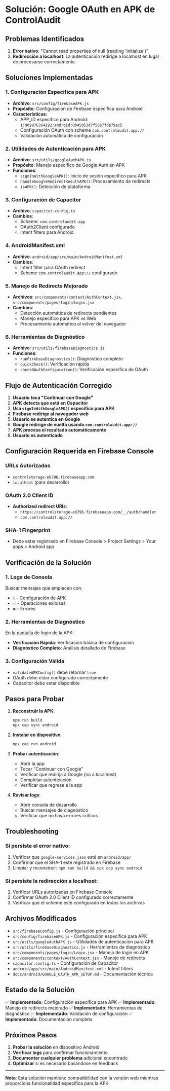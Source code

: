 # Solución: Google OAuth en APK de ControlAudit

## Problemas Identificados

1. **Error nativo**: "Cannot read properties of null (reading 'initialize')"
2. **Redirección a localhost**: La autenticación redirige a localhost en lugar de procesarse correctamente

## Soluciones Implementadas

### 1. Configuración Específica para APK

- **Archivo**: `src/config/firebaseAPK.js`
- **Propósito**: Configuración de Firebase específica para Android
- **Características**:
  - APP_ID específico para Android: `1:909876364192:android:0b45053d7f5667fda79ac5`
  - Configuración OAuth con scheme `com.controlaudit.app://`
  - Validación automática de configuración

### 2. Utilidades de Autenticación para APK

- **Archivo**: `src/utils/googleAuthAPK.js`
- **Propósito**: Manejo específico de Google Auth en APK
- **Funciones**:
  - `signInWithGoogleAPK()`: Inicio de sesión específico para APK
  - `handleGoogleRedirectResultAPK()`: Procesamiento de redirects
  - `isAPK()`: Detección de plataforma

### 3. Configuración de Capacitor

- **Archivo**: `capacitor.config.ts`
- **Cambios**:
  - Scheme: `com.controlaudit.app`
  - OAuth2Client configurado
  - Intent filters para Android

### 4. AndroidManifest.xml

- **Archivo**: `android/app/src/main/AndroidManifest.xml`
- **Cambios**:
  - Intent filter para OAuth redirect
  - Scheme `com.controlaudit.app://` configurado

### 5. Manejo de Redirects Mejorado

- **Archivos**: `src/components/context/AuthContext.jsx`, `src/components/pages/login/Login.jsx`
- **Cambios**:
  - Detección automática de redirects pendientes
  - Manejo específico para APK vs Web
  - Procesamiento automático al volver del navegador

### 6. Herramientas de Diagnóstico

- **Archivo**: `src/utils/firebaseDiagnostics.js`
- **Funciones**:
  - `runFirebaseDiagnostics()`: Diagnóstico completo
  - `quickCheck()`: Verificación rápida
  - `checkOAuthConfiguration()`: Verificación específica de OAuth

## Flujo de Autenticación Corregido

1. **Usuario toca "Continuar con Google"**
2. **APK detecta que está en Capacitor**
3. **Usa `signInWithGoogleAPK()` específico para APK**
4. **Firebase redirige al navegador web**
5. **Usuario se autentica en Google**
6. **Google redirige de vuelta usando `com.controlaudit.app://`**
7. **APK procesa el resultado automáticamente**
8. **Usuario es autenticado**

## Configuración Requerida en Firebase Console

### URLs Autorizadas
- `controlstorage-eb796.firebaseapp.com`
- `localhost` (para desarrollo)

### OAuth 2.0 Client ID
- **Authorized redirect URIs**:
  - `https://controlstorage-eb796.firebaseapp.com/__/auth/handler`
  - `com.controlaudit.app://`

### SHA-1 Fingerprint
- Debe estar registrado en Firebase Console > Project Settings > Your apps > Android app

## Verificación de la Solución

### 1. Logs de Consola
Buscar mensajes que empiecen con:
- `📱` - Configuración de APK
- `✅` - Operaciones exitosas
- `❌` - Errores

### 2. Herramientas de Diagnóstico
En la pantalla de login de la APK:
- **Verificación Rápida**: Verificación básica de configuración
- **Diagnóstico Completo**: Análisis detallado de Firebase

### 3. Configuración Válida
- `validateAPKConfig()` debe retornar `true`
- OAuth debe estar configurado correctamente
- Capacitor debe estar disponible

## Pasos para Probar

1. **Reconstruir la APK**:
   ```bash
   npm run build
   npx cap sync android
   ```

2. **Instalar en dispositivo**:
   ```bash
   npx cap run android
   ```

3. **Probar autenticación**:
   - Abrir la app
   - Tocar "Continuar con Google"
   - Verificar que redirija a Google (no a localhost)
   - Completar autenticación
   - Verificar que regrese a la app

4. **Revisar logs**:
   - Abrir consola de desarrollo
   - Buscar mensajes de diagnóstico
   - Verificar que no haya errores críticos

## Troubleshooting

### Si persiste el error nativo:
1. Verificar que `google-services.json` esté en `android/app/`
2. Confirmar que el SHA-1 esté registrado en Firebase
3. Limpiar y reconstruir: `npm run build && npx cap sync android`

### Si persiste la redirección a localhost:
1. Verificar URLs autorizadas en Firebase Console
2. Confirmar OAuth 2.0 Client ID configurado correctamente
3. Verificar que el scheme esté configurado en todos los archivos

## Archivos Modificados

- `src/firebaseConfig.js` - Configuración principal
- `src/config/firebaseAPK.js` - Configuración específica para APK
- `src/utils/googleAuthAPK.js` - Utilidades de autenticación para APK
- `src/utils/firebaseDiagnostics.js` - Herramientas de diagnóstico
- `src/components/pages/login/Login.jsx` - Manejo de login en APK
- `src/components/context/AuthContext.jsx` - Manejo de redirects
- `capacitor.config.ts` - Configuración de Capacitor
- `android/app/src/main/AndroidManifest.xml` - Intent filters
- `docs/android/GOOGLE_OAUTH_APK_SETUP.md` - Documentación técnica

## Estado de la Solución

✅ **Implementado**: Configuración específica para APK
✅ **Implementado**: Manejo de redirects mejorado
✅ **Implementado**: Herramientas de diagnóstico
✅ **Implementado**: Validación de configuración
✅ **Implementado**: Documentación completa

## Próximos Pasos

1. **Probar la solución** en dispositivo Android
2. **Verificar logs** para confirmar funcionamiento
3. **Documentar cualquier problema** adicional encontrado
4. **Optimizar** si es necesario basándose en feedback

---

**Nota**: Esta solución mantiene compatibilidad con la versión web mientras proporciona funcionalidad específica para la APK.
